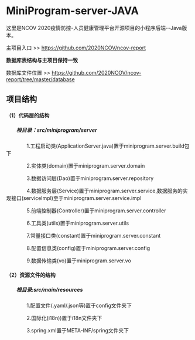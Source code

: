 # MiniProgram-server-JAVA

这里是NCOV 2020疫情防控-人员健康管理平台开源项目的小程序后端--Java版本。

主项目入口 >> https://github.com/2020NCOV/ncov-report

**数据库表结构与主项目保持一致** 

数据库文件位置 >> https://github.com/2020NCOV/ncov-report/tree/master/database

## 项目结构

#### （1）代码层的结构

##### 　　根目录：src/miniprogram/server

　　　　1.工程启动类(ApplicationServer.java)置于miniprogram.server.build包下

　　　　2.实体类(domain)置于miniprogram.server.domain

　　　　3.数据访问层(Dao)置于miniprogram.server.repository

　　　　4.数据服务层(Service)置于miniprogram.server.service,数据服务的实现接口(serviceImpl)至于miniprogram.server.service.impl

　　　　5.前端控制器(Controller)置于miniprogram.server.controller

　　　　6.工具类(utils)置于miniprogram.server.utils

　　　　7.常量接口类(constant)置于miniprogram.server.constant

　　　　8.配置信息类(config)置于miniprogram.server.config

　　　　9.数据传输类(vo)置于miniprogram.server.vo

#### （2）资源文件的结构

##### 　　根目录:src/main/resources

　　　　1.配置文件(.yaml/.json等)置于config文件夹下

　　　　2.国际化(i18n))置于i18n文件夹下

　　　　3.spring.xml置于META-INF/spring文件夹下